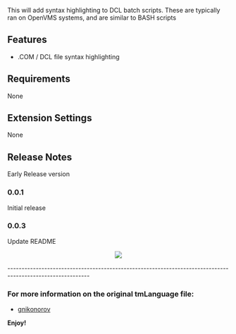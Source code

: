 
This will add syntax highlighting to DCL batch scripts. These are typically ran on OpenVMS systems, and are similar to BASH scripts

## Features

- .COM / DCL file syntax highlighting

## Requirements

None

## Extension Settings

None

## Release Notes

Early Release version

### 0.0.1

Initial release

### 0.0.3

Update README


<p align="center">
  <img src="https://raw.githubusercontent.com/tomesparon/OpenVMS-DCL-VSCODE-Lang-Support/master/images/code.png">
</p>
-----------------------------------------------------------------------------------------------------------

### For more information on the original tmLanguage file:

* [gnikonorov](https://github.com/gnikonorov/OpenVMS-DCL-Sublime-Lang-Support)

**Enjoy!**
